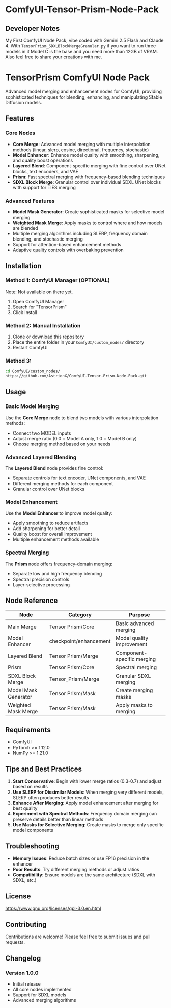 # ComfyUI-Tensor-Prism-Node-Pack
## Developer Notes

My First ComfyUI Node Pack, vibe coded with Gemini 2.5 Flash and Claude 4. With `TensorPrism_SDXLBlockMergeGranular.py` if you want to run three models in it Model C is the base and you need more than 12GB of VRAM. Also feel free to share your creations with me.

# TensorPrism ComfyUI Node Pack

Advanced model merging and enhancement nodes for ComfyUI, providing sophisticated techniques for blending, enhancing, and manipulating Stable Diffusion models.

## Features

### Core Nodes

- **Core Merge**: Advanced model merging with multiple interpolation methods (linear, slerp, cosine, directional, frequency, stochastic)
- **Model Enhancer**: Enhance model quality with smoothing, sharpening, and quality boost operations
- **Layered Blend**: Component-specific merging with fine control over UNet blocks, text encoders, and VAE
- **Prism**: Fast spectral merging with frequency-based blending techniques
- **SDXL Block Merge**: Granular control over individual SDXL UNet blocks with support for TIES merging

### Advanced Features

- **Model Mask Generator**: Create sophisticated masks for selective model merging
- **Weighted Mask Merge**: Apply masks to control where and how models are blended
- Multiple merging algorithms including SLERP, frequency domain blending, and stochastic merging
- Support for attention-based enhancement methods
- Adaptive quality controls with overbaking prevention

## Installation

### Method 1: ComfyUI Manager (OPTIONAL)
Note: Not available on there yet.
1. Open ComfyUI Manager
2. Search for "TensorPrism"
3. Click Install

### Method 2: Manual Installation
1. Clone or download this repository
2. Place the entire folder in your `ComfyUI/custom_nodes/` directory
3. Restart ComfyUI

### Method 3:
```bash
cd ComfyUI/custom_nodes/
https://github.com/AstrionX/ComfyUI-Tensor-Prism-Node-Pack.git
```

## Usage

### Basic Model Merging
Use the **Core Merge** node to blend two models with various interpolation methods:
- Connect two MODEL inputs
- Adjust merge ratio (0.0 = Model A only, 1.0 = Model B only)
- Choose merging method based on your needs

### Advanced Layered Blending
The **Layered Blend** node provides fine control:
- Separate controls for text encoder, UNet components, and VAE
- Different merging methods for each component
- Granular control over UNet blocks

### Model Enhancement
Use the **Model Enhancer** to improve model quality:
- Apply smoothing to reduce artifacts
- Add sharpening for better detail
- Quality boost for overall improvement
- Multiple enhancement methods available

### Spectral Merging
The **Prism** node offers frequency-domain merging:
- Separate low and high frequency blending
- Spectral precision controls
- Layer-selective processing

## Node Reference

| Node | Category | Purpose |
|------|----------|---------|
| Main Merge | Tensor Prism/Core | Basic advanced merging |
| Model Enhancer | checkpoint/enhancement | Model quality improvement |
| Layered Blend | Tensor Prism/Merge | Component-specific merging |
| Prism | Tensor Prism/Core | Spectral merging |
| SDXL Block Merge | Tensor_Prism/Merge | Granular SDXL merging |
| Model Mask Generator | Tensor Prism/Mask | Create merging masks |
| Weighted Mask Merge | Tensor Prism/Mask | Apply masks to merging |

## Requirements

- ComfyUI
- PyTorch >= 1.12.0
- NumPy >= 1.21.0

## Tips and Best Practices

1. **Start Conservative**: Begin with lower merge ratios (0.3-0.7) and adjust based on results
2. **Use SLERP for Dissimilar Models**: When merging very different models, SLERP often produces better results
3. **Enhance After Merging**: Apply model enhancement after merging for best quality
4. **Experiment with Spectral Methods**: Frequency domain merging can preserve details better than linear methods
5. **Use Masks for Selective Merging**: Create masks to merge only specific model components

## Troubleshooting

- **Memory Issues**: Reduce batch sizes or use FP16 precision in the enhancer
- **Poor Results**: Try different merging methods or adjust ratios
- **Compatibility**: Ensure models are the same architecture (SDXL with SDXL, etc.)

## License

https://www.gnu.org/licenses/gpl-3.0.en.html

## Contributing

Contributions are welcome! Please feel free to submit issues and pull requests.

## Changelog

### Version 1.0.0
- Initial release
- All core nodes implemented
- Support for SDXL models
- Advanced merging algorithms

